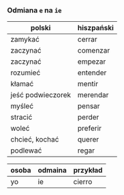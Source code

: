 ### Odmiana `e` na `ie`
polski | hiszpański
--- | ---
zamykać | cerrar
zaczynać | comenzar
zaczynać | empezar
rozumieć | entender
kłamać | mentir
jeść podwieczorek | merendar
myśleć | pensar
stracić | perder
woleć | preferir
chcieć, kochać | querer
podlewać | regar

osoba | odmaina | przykład
--- | --- | ---
yo | ie | cierro
